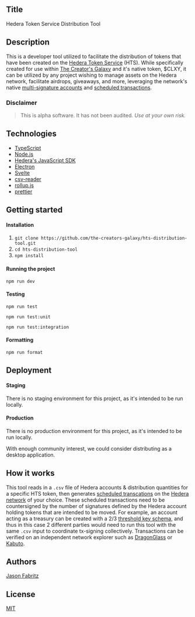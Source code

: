 ## Title

Hedera Token Service Distribution Tool

## Description

This is a developer tool utilized to facilitate the distribution of tokens that have been created on the [Hedera Token Service](https://hedera.com/token-service) (HTS). While specifically created for use within [The Creator's Galaxy](https://creatorsgalaxyfoundation.com/whitepaper.pdf) and it's native token, $CLXY, it can be utilized by any project wishing to manage assets on the Hedera network, facilitate airdrops, giveaways, and more, leveraging the network's native [multi-signature accounts](https://docs.hedera.com/guides/core-concepts/keys-and-signatures) and [scheduled transactions](https://docs.hedera.com/guides/core-concepts/scheduled-transaction).

### Disclaimer

> This is alpha software. It has not been audited. *Use at your own risk.*

## Technologies

- [TypeScript](https://www.typescriptlang.org)
- [Node.js](https://nodejs.org/en/)
- [Hedera's JavaScript SDK](https://github.com/hashgraph/hedera-sdk-js)
- [Electron](https://www.electronjs.org)
- [Svelte](https://svelte.dev)
- [csv-reader](https://www.npmjs.com/package/csv-reader)
- [rollup.js](https://rollupjs.org/guide/en/)
- [prettier](https://prettier.io)

## Getting started

#### Installation

1. `git clone https://github.com/the-creators-galaxy/hts-distribution-tool.git`
2. `cd hts-distribution-tool`
3. `npm install`

#### Running the project

`npm run dev`

#### Testing

`npm run test`

`npm run test:unit`

`npm run test:integration`

#### Formatting

`npm run format`

## Deployment

#### Staging

There is no staging environment for this project, as it's intended to be run locally.

#### Production

There is no production environment for this project, as it's intended to be run locally.

With enough community interest, we could consider distributing as a desktop application.

## How it works

This tool reads in a `.csv` file of Hedera accounts & distribution quantities for a specific HTS token, then generates [scheduled transcations](https://docs.hedera.com/guides/core-concepts/scheduled-transaction) on the [Hedera network](https://hedera.com) of your choice. These scheduled transactions need to be countersigned by the number of signatures defined by the Hedera account holding tokens that are intended to be moved. For example, an account acting as a treasury can be created with a 2/3 [threshold key schema](https://docs.hedera.com/guides/core-concepts/keys-and-signatures), and thus in this case 2 different parties would need to run this tool with the same `.csv` input to coordinate tx-signing collectively. Transactions can be verified on an independent network explorer such as [DragonGlass](https://testnet.dragonglass.me/hedera/home) or [Kabuto](https://explorer.kabuto.sh/testnet).

## Authors

[Jason Fabritz](mailto:jason@calaxy.com)

## License

[MIT](/LICENSE)